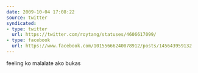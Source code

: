 ```yaml
---
date: 2009-10-04 17:08:22
source: twitter
syndicated:
- type: twitter
  url: https://twitter.com/roytang/statuses/4606617099/
- type: facebook
  url: https://www.facebook.com/10155666240078912/posts/145643959132
---
```


feeling ko malalate ako bukas